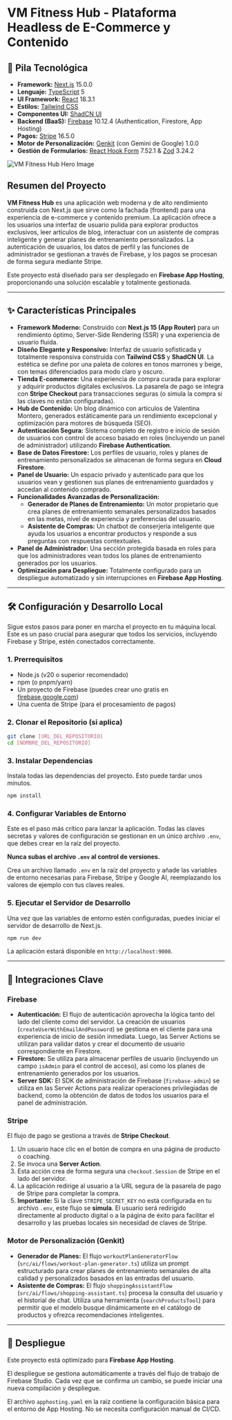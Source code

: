 
# VM Fitness Hub - Plataforma Headless de E-Commerce y Contenido

## 🚀 Pila Tecnológica

- **Framework:** [Next.js](https://nextjs.org/) 15.0.0
- **Lenguaje:** [TypeScript](https://www.typescriptlang.org/) 5
- **UI Framework:** [React](https://reactjs.org/) 18.3.1
- **Estilos:** [Tailwind CSS](https://tailwindcss.com/)
- **Componentes UI:** [ShadCN UI](https://ui.shadcn.com/)
- **Backend (BaaS):** [Firebase](https://firebase.google.com/) 10.12.4 (Authentication, Firestore, App Hosting)
- **Pagos:** [Stripe](https://stripe.com/) 16.5.0
- **Motor de Personalización:** [Genkit](https://firebase.google.com/docs/genkit) (con Gemini de Google) 1.0.0
- **Gestión de Formularios:** [React Hook Form](https://react-hook-form.com/) 7.52.1 & [Zod](https://zod.dev/) 3.24.2

![VM Fitness Hub Hero Image](https://images.unsplash.com/photo-1586323289103-e309634e2a1b?crop=entropy&cs=tinysrgb&fit=max&fm=jpg&ixid=M3w3NDE5ODJ8MHwxfHNlYXJjaHw5fHxmaXRuZXNzJTIwd29tYW58ZW58MHx8fHwxNzU5NzY3MDA5fDA&ixlib=rb-4.1.0&q=80&w=1080)

## Resumen del Proyecto

**VM Fitness Hub** es una aplicación web moderna y de alto rendimiento construida con Next.js que sirve como la fachada (frontend) para una experiencia de e-commerce y contenido premium. La aplicación ofrece a los usuarios una interfaz de usuario pulida para explorar productos exclusivos, leer artículos de blog, interactuar con un asistente de compras inteligente y generar planes de entrenamiento personalizados. La autenticación de usuarios, los datos de perfil y las funciones de administrador se gestionan a través de Firebase, y los pagos se procesan de forma segura mediante Stripe.

Este proyecto está diseñado para ser desplegado en **Firebase App Hosting**, proporcionando una solución escalable y totalmente gestionada.

---

## ✨ Características Principales

- **Framework Moderno:** Construido con **Next.js 15 (App Router)** para un rendimiento óptimo, Server-Side Rendering (SSR) y una experiencia de usuario fluida.
- **Diseño Elegante y Responsivo:** Interfaz de usuario sofisticada y totalmente responsiva construida con **Tailwind CSS** y **ShadCN UI**. La estética se define por una paleta de colores en tonos marrones y beige, con temas diferenciados para modo claro y oscuro.
- **Tienda E-commerce:** Una experiencia de compra curada para explorar y adquirir productos digitales exclusivos. La pasarela de pago se integra con **Stripe Checkout** para transacciones seguras (o simula la compra si las claves no están configuradas).
- **Hub de Contenido:** Un blog dinámico con artículos de Valentina Montero, generados estáticamente para un rendimiento excepcional y optimización para motores de búsqueda (SEO).
- **Autenticación Segura:** Sistema completo de registro e inicio de sesión de usuarios con control de acceso basado en roles (incluyendo un panel de administrador) utilizando **Firebase Authentication**.
- **Base de Datos Firestore:** Los perfiles de usuario, roles y planes de entrenamiento personalizados se almacenan de forma segura en **Cloud Firestore**.
- **Panel de Usuario:** Un espacio privado y autenticado para que los usuarios vean y gestionen sus planes de entrenamiento guardados y accedan al contenido comprado.
- **Funcionalidades Avanzadas de Personalización:**
    - **Generador de Planes de Entrenamiento:** Un motor propietario que crea planes de entrenamiento semanales personalizados basados en las metas, nivel de experiencia y preferencias del usuario.
    - **Asistente de Compras:** Un chatbot de conserjería inteligente que ayuda los usuarios a encontrar productos y responde a sus preguntas con respuestas contextuales.
- **Panel de Administrador:** Una sección protegida basada en roles para que los administradores vean todos los planes de entrenamiento generados por los usuarios.
- **Optimización para Despliegue:** Totalmente configurado para un despliegue automatizado y sin interrupciones en **Firebase App Hosting**.

---

## 🛠️ Configuración y Desarrollo Local

Sigue estos pasos para poner en marcha el proyecto en tu máquina local. Este es un paso crucial para asegurar que todos los servicios, incluyendo Firebase y Stripe, estén conectados correctamente.

### 1. Prerrequisitos

- Node.js (v20 o superior recomendado)
- npm (o pnpm/yarn)
- Un proyecto de Firebase (puedes crear uno gratis en [firebase.google.com](https://firebase.google.com/))
- Una cuenta de Stripe (para el procesamiento de pagos)

### 2. Clonar el Repositorio (si aplica)

```bash
git clone [URL_DEL_REPOSITORIO]
cd [NOMBRE_DEL_REPOSITORIO]
```

### 3. Instalar Dependencias

Instala todas las dependencias del proyecto. Esto puede tardar unos minutos.

```bash
npm install
```

### 4. Configurar Variables de Entorno

Este es el paso más crítico para lanzar la aplicación. Todas las claves secretas y valores de configuración se gestionan en un único archivo `.env`, que debes crear en la raíz del proyecto.

**Nunca subas el archivo `.env` al control de versiones.**

Crea un archivo llamado `.env` en la raíz del proyecto y añade las variables de entorno necesarias para Firebase, Stripe y Google AI, reemplazando los valores de ejemplo con tus claves reales.

### 5. Ejecutar el Servidor de Desarrollo

Una vez que las variables de entorno estén configuradas, puedes iniciar el servidor de desarrollo de Next.js.

```bash
npm run dev
```

La aplicación estará disponible en `http://localhost:9000`.

---

## 🔧 Integraciones Clave

### Firebase

- **Autenticación:** El flujo de autenticación aprovecha la lógica tanto del lado del cliente como del servidor. La creación de usuarios (`createUserWithEmailAndPassword`) se gestiona en el cliente para una experiencia de inicio de sesión inmediata. Luego, las Server Actions se utilizan para validar datos y crear el documento de usuario correspondiente en Firestore.
- **Firestore:** Se utiliza para almacenar perfiles de usuario (incluyendo un campo `isAdmin` para el control de acceso), así como los planes de entrenamiento generados por los usuarios.
- **Server SDK:** El SDK de administración de Firebase (`firebase-admin`) se utiliza en las Server Actions para realizar operaciones privilegiadas de backend, como la obtención de datos de todos los usuarios para el panel de administración.

### Stripe

El flujo de pago se gestiona a través de **Stripe Checkout**.
1.  Un usuario hace clic en el botón de compra en una página de producto o coaching.
2.  Se invoca una **Server Action**.
3.  Esta acción crea de forma segura una `checkout.Session` de Stripe en el lado del servidor.
4.  La aplicación redirige al usuario a la URL segura de la pasarela de pago de Stripe para completar la compra.
5.  **Importante:** Si la clave `STRIPE_SECRET_KEY` no está configurada en tu archivo `.env`, este flujo se **simula**. El usuario será redirigido directamente al producto digital o a la página de éxito para facilitar el desarrollo y las pruebas locales sin necesidad de claves de Stripe.

### Motor de Personalización (Genkit)

- **Generador de Planes:** El flujo `workoutPlanGeneratorFlow` (`src/ai/flows/workout-plan-generator.ts`) utiliza un prompt estructurado para crear planes de entrenamiento semanales de alta calidad y personalizados basados en las entradas del usuario.
- **Asistente de Compras:** El flujo `shoppingAssistantFlow` (`src/ai/flows/shopping-assistant.ts`) procesa la consulta del usuario y el historial de chat. Utiliza una herramienta (`searchProductsTool`) para permitir que el modelo busque dinámicamente en el catálogo de productos y ofrezca recomendaciones inteligentes.

---

## 🚀 Despliegue

Este proyecto está optimizado para **Firebase App Hosting**.

El despliegue se gestiona automáticamente a través del flujo de trabajo de Firebase Studio. Cada vez que se confirma un cambio, se puede iniciar una nueva compilación y despliegue.

El archivo `apphosting.yaml` en la raíz contiene la configuración básica para el entorno de App Hosting. No se necesita configuración manual de CI/CD.
